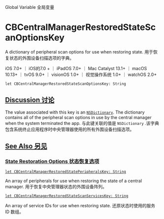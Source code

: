 Global Variable 全局变量

# CBCentralManagerRestoredStateScanOptionsKey

A dictionary of peripheral scan options for use when restoring state.
用于恢复状态的外围设备扫描选项的字典。

iOS 7.0+ ｜  iOS的7.0 + ｜ iPadOS 7.0+ ｜ Mac Catalyst 13.1+ ｜ macOS 10.13+ ｜ tvOS 9.0+ ｜ visionOS 1.0+ ｜  视觉操作系统 1.0+ ｜ watchOS 2.0+ 

```
let CBCentralManagerRestoredStateScanOptionsKey: String
```



## [Discussion 讨论](https://developer.apple.com/documentation/corebluetooth/cbcentralmanagerrestoredstatescanoptionskey#Discussion)

The value associated with this key is an [`NSDictionary`](https://developer.apple.com/documentation/foundation/nsdictionary). The dictionary contains all of the peripheral scan options in use by the central manager when the system terminated the app.
与此键关联的值是 `NSDictionary` .该字典包含系统终止应用程序时中央管理器使用的所有外围设备扫描选项。



## [See Also 另见](https://developer.apple.com/documentation/corebluetooth/cbcentralmanagerrestoredstatescanoptionskey#see-also)

### [State Restoration Options 状态恢复选项](https://developer.apple.com/documentation/corebluetooth/cbcentralmanagerrestoredstatescanoptionskey#State-Restoration-Options)

[`let CBCentralManagerRestoredStatePeripheralsKey: String`](https://developer.apple.com/documentation/corebluetooth/cbcentralmanagerrestoredstateperipheralskey)

An array of peripherals for use when restoring the state of a central manager.
用于恢复中央管理器状态的外围设备阵列。

[`let CBCentralManagerRestoredStateScanServicesKey: String`](https://developer.apple.com/documentation/corebluetooth/cbcentralmanagerrestoredstatescanserviceskey)

An array of service IDs for use when restoring state.
还原状态时使用的服务 ID 数组。

